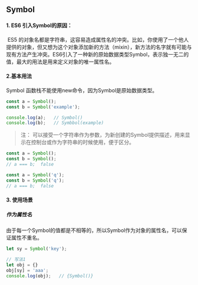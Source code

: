 ## Symbol

#### 1. ES6 引入Symbol的原因：

​	ES5 的对象名都是字符串，这容易造成属性名的冲突。比如，你使用了一个他人提供的对象，但又想为这个对象添加新的方法（mixin），新方法的名字就有可能与现有方法产生冲突。ES6引入了一种新的原始数据类型Symbol，表示独一无二的值，最大的用法是用来定义对象的唯一属性名。

#### 2.基本用法

Symbol 函数栈不能使用new命令，因为Symbol是原始数据类型。

```js
const a = Symbol();
const b = Symbol('example');

console.log(a);   // Symbol()
console.log(b);   // Symbbol(example)
```

> 注： 可以接受一个字符串作为参数，为新创建的Symbol提供描述，用来显示在控制台或作为字符串的时候使用，便于区分。

```js
const a = Symbol();
const b = Symbol();
// a === b;  false

const a = Symbol('q');
const b = Symbol('q');
// a === b;  false
```

#### 3. 使用场景

##### 作为属性名

由于每一个Symbol的值都是不相等的，所以Symbol作为对象的属性名，可以保证属性不重名。

```js
let sy = Symbol('key');

// 写法1
let obj = {}
obj[sy] = 'aaa';
console.log(obj);   // {Symbol()}
```



